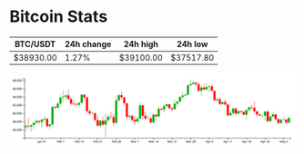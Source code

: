 # Bitcoin Stats

BTC/USDT|24h change|24h high|24h low|
|---|---|---|---|
|$38930.00|1.27%|$39100.00|$37517.80|

<img src="./chart.svg">
